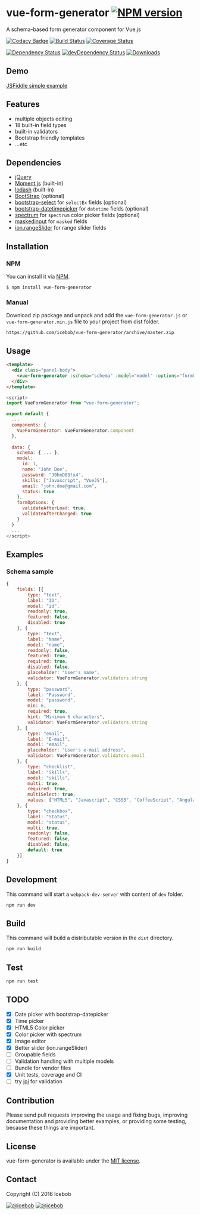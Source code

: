 # vue-form-generator [![NPM version](https://img.shields.io/npm/v/vue-form-generator.svg)](https://www.npmjs.com/package/vue-form-generator)
A schema-based form generator component for Vue.js

[![Codacy Badge](https://api.codacy.com/project/badge/Grade/912039aa815e40de8315032519aa7e6c)](https://www.codacy.com/app/mereg-norbert/vue-form-generator?utm_source=github.com&amp;utm_medium=referral&amp;utm_content=icebob/vue-form-generator&amp;utm_campaign=Badge_Grade)
[![Build Status](https://travis-ci.org/icebob/vue-form-generator.svg?branch=master)](https://travis-ci.org/icebob/vue-form-generator)
[![Coverage Status](https://coveralls.io/repos/github/icebob/vue-form-generator/badge.svg?branch=master)](https://coveralls.io/github/icebob/vue-form-generator?branch=master)

[![Dependency Status](https://david-dm.org/icebob/vue-form-generator.svg)](https://david-dm.org/icebob/vue-form-generator)
[![devDependency Status](https://david-dm.org/icebob/vue-form-generator/dev-status.svg)](https://david-dm.org/icebob/vue-form-generator#info=devDependencies)
[![Downloads](https://img.shields.io/npm/dt/vue-form-generator.svg)](https://www.npmjs.com/package/vue-form-generator)

## Demo
[JSFiddle simple example](https://jsfiddle.net/icebob/0mg1v81e/)

## Features
- multiple objects editing
- 18 built-in field types
- built-in validators
- Bootstrap friendly templates
- ...etc

## Dependencies
- [jQuery](http://www.jquery.com)
- [Moment.js](http://momentjs.com/) (built-in)
- [lodash](https://lodash.com/) (built-in)
- [BootStrap](http://getbootstrap.com/) (optional)
- [bootstrap-select](https://silviomoreto.github.io/bootstrap-select/) for `selectEx` fields (optional)
- [bootstrap-datetimepicker](https://github.com/Eonasdan/bootstrap-datetimepicker) for `datetime` fields (optional)
- [spectrum](https://github.com/bgrins/spectrum) for `spectrum` color picker fields (optional)
- [maskedinput](http://digitalbush.com/projects/masked-input-plugin/) for `masked` fields
- [ion.rangeSlider](https://github.com/IonDen/ion.rangeSlider) for range slider fields

## Installation
### NPM
You can install it via [NPM](http://npmjs.org/).
```
$ npm install vue-form-generator
```
### Manual
Download zip package and unpack and add the `vue-form-generator.js` or `vue-form-generator.min.js` file to your project from dist folder.
```
https://github.com/icebob/vue-form-generator/archive/master.zip
```

## Usage
```html
<template>
  <div class="panel-body">
    <vue-form-generator :schema="schema" :model="model" :options="formOptions"></vue-form-generator>
  </div>
</template>

```
```js
<script>
import VueFormGenerator from "vue-form-generator";

export default {
  ...
  components: {
    VueFormGenerator: VueFormGenerator.component
  },
  
  data: {
    schema: { ... },
    model:             
      id: 1,
      name: "John Doe",
      password: "J0hnD03!x4",
      skills: ["Javascript", "VueJS"],
      email: "john.doe@gmail.com",
      status: true
    },
    formOptions: {
      validateAfterLoad: true,
      validateAfterChanged: true
    }
  }
  ...
</script>
```

## Examples
### Schema sample
```js
{
    fields: [{
        type: "text",
        label: "ID",
        model: "id",
        readonly: true,
        featured: false,
        disabled: true
    }, {
        type: "text",
        label: "Name",
        model: "name",
        readonly: false,
        featured: true,
        required: true,
        disabled: false,
        placeholder: "User's name",
        validator: VueFormGenerator.validators.string
    }, {
        type: "password",
        label: "Password",
        model: "password",
        min: 6,
        required: true,
        hint: "Minimum 6 characters",
        validator: VueFormGenerator.validators.string
    }, {
        type: "email",
        label: "E-mail",
        model: "email",
        placeholder: "User's e-mail address",
        validator: VueFormGenerator.validators.email
    }, {
        type: "checklist",
        label: "Skills",
        model: "skills",
        multi: true,
        required: true,
        multiSelect: true,
        values: ["HTML5", "Javascript", "CSS3", "CoffeeScript", "AngularJS", "ReactJS", "VueJS"]
    }, {
        type: "checkbox",
        label: "Status",
        model: "status",
        multi: true,
        readonly: false,
        featured: false,
        disabled: false,
        default: true
    }]
}
```

## Development
This command will start a `webpack-dev-server` with content of `dev` folder.
```bash
npm run dev
```

## Build
This command will build a distributable version in the `dist` directory.
```bash
npm run build
```

## Test
```bash
npm run test
```

## TODO
* [x] Date picker with bootstrap-datepicker
* [x] Time picker
* [x] HTML5 Color picker
* [x] Color picker with spectrum
* [x] Image editor
* [x] Better slider (ion.rangeSlider)
* [ ] Groupable fields
* [ ] Validation handling with multiple models
* [ ] Bundle for vendor files
* [x] Unit tests, coverage and CI
* [ ] try [joi](https://www.npmjs.com/package/joi) for validation

## Contribution
Please send pull requests improving the usage and fixing bugs, improving documentation and providing better examples, or providing some testing, because these things are important.

## License
vue-form-generator is available under the [MIT license](https://tldrlegal.com/license/mit-license).

## Contact

Copyright (C) 2016 Icebob

[![@icebob](https://img.shields.io/badge/github-icebob-green.svg)](https://github.com/icebob) [![@icebob](https://img.shields.io/badge/twitter-Icebobcsi-blue.svg)](https://twitter.com/Icebobcsi)
